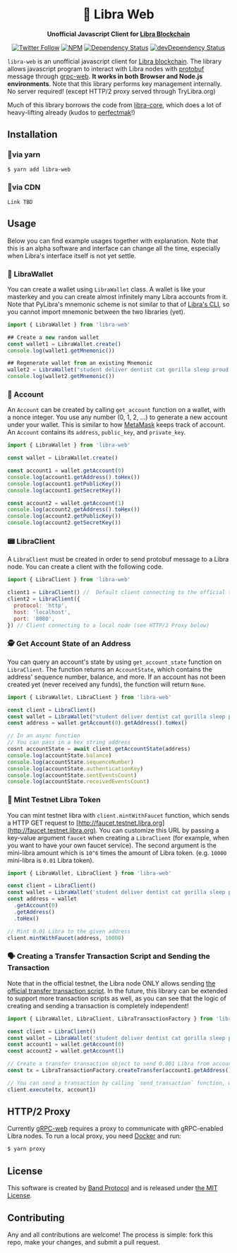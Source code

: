 <div align="center">
  <h1>
    🦄 Libra Web
  </h1>

  <p>
    <strong>Unofficial Javascript Client for <a href="http://libra.org">Libra Blockchain</a></strong>

[![Twitter Follow](https://img.shields.io/twitter/follow/bandprotocol.svg?style=social)](https://twitter.com/BandProtocol)
[![NPM](https://img.shields.io/npm/l/libra-web.svg)](https://opensource.org/licenses/mit-license.php)
[![Dependency Status](https://david-dm.org/bandprotocol/libra-web.svg)](https://david-dm.org/bandprotocol/libra-web)
[![devDependency Status](https://david-dm.org/bandprotocol/libra-web/dev-status.svg)](https://david-dm.org/bandprotocol/libra-web#info=devDependencies)

  </p>
</div>

`libra-web` is an unofficial javascript client for [Libra blockchain](http://libra.org). The library allows javascript program to interact with Libra nodes with [protobuf](https://developers.google.com/protocol-buffers/) message through [grpc-web](https://grpc.io/). **It works in both Browser and Node.js environments**. Note that this library performs key management internally. No server required! (except HTTP/2 proxy served through TryLibra.org)

Much of this library borrows the code from [libra-core](https://github.com/perfectmak/libra-core), which does a lot of heavy-lifting already (kudos to [perfectmak](https://github.com/perfectmak)!)

## Installation

### 🔻via yarn

```sh
$ yarn add libra-web
```

### 🔻via CDN

```
Link TBD
```

## Usage

Below you can find example usages together with explanation. Note that this is an alpha software and interface can change all the time, especially when Libra's interface itself is not yet settle.

### 👛 LibraWallet

You can create a wallet using `LibraWallet` class. A wallet is like your masterkey and you can create almost infinitely many Libra accounts from it. Note that PyLibra's mnemonic scheme is not similar to that of [Libra's CLI](https://github.com/libra/libra/tree/master/client/src), so you cannot import mnemonic between the two libraries (yet).

```js
import { LibraWallet } from 'libra-web'

## Create a new random wallet
const wallet1 = LibraWallet.create()
console.log(wallet1.getMnemonic())

## Regenerate wallet from an existing Mnemonic
wallet2 = LibraWallet("student deliver dentist cat gorilla sleep proud naive gown fiber awkward weasel")
console.log(wallet2.getMnemonic())
```

### 🎫 Account

An `Account` can be created by calling `get_account` function on a wallet, with a nonce integer. You use any number (0, 1, 2, ...) to generate a new account under your wallet. This is similar to how [MetaMask](https://metamask.io) keeps track of account. An `Account` contains its `address`, `public_key`, and `private_key`.

```js
import { LibraWallet } from 'libra-web'

const wallet = LibraWallet.create()

const account1 = wallet.getAccount(0)
console.log(account1.getAddress().toHex())
console.log(account1.getPublicKey())
console.log(account1.getSecretKey())

const account2 = wallet.getAccount(1)
console.log(account2.getAddress().toHex())
console.log(account2.getPublicKey())
console.log(account2.getSecretKey())
```

### 📟 LibraClient

A `LibraClient` must be created in order to send protobuf message to a Libra node. You can create a client with the following code.

```js
import { LibraClient } from 'libra-web'

client1 = LibraClient() //  Default client connecting to the official testnet through TryLibra.org
client2 = LibraClient({
  protocol: 'http',
  host: 'localhost',
  port: '8080',
}) // Client connecting to a local node (see HTTP/2 Proxy below)
```

### 🕵️‍ Get Account State of an Address

You can query an account's state by using `get_account_state` function on `LibraClient`. The function returns an `AccountState`, which contains the address' sequence number, balance, and more. If an account has not been created yet (never received any funds), the function will return `None`.

```js
import { LibraWallet, LibraClient } from 'libra-web'

const client = LibraClient()
const wallet = LibraWallet("student deliver dentist cat gorilla sleep proud naive gown fiber awkward weasel")
const address = wallet.getAccount(0).getAddress().toHex()

// In an async function
// You can pass in a hex string address
cosnt accountState = await client.getAccountState(address)
console.log(accountState.balance)
console.log(accountState.sequenceNumber)
console.log(accountState.authenticationKey)
console.log(accountState.sentEventsCount)
console.log(accountState.receivedEventsCount)
```

### 🌟 Mint Testnet Libra Token

You can mint testnet libra with `client.mintWithFaucet` function, which sends a HTTP GET request to [http://faucet.testnet.libra.org](http://faucet.testnet.libra.org). You can customize this URL by passing a key-value argument `faucet` when creating a `LibraClient` (for example, when you want to have your own faucet service). The second argument is the mini-libra amount which is `10^6` times the amount of Libra token. (e.g. `10000` mini-libra is `0.01` Libra token).

```js
import { LibraWallet, LibraClient } from 'libra-web'

const client = LibraClient()
const wallet = LibraWallet('student deliver dentist cat gorilla sleep proud naive gown fiber awkward weasel')
const address = wallet
  .getAccount(0)
  .getAddress()
  .toHex()

// Mint 0.01 Libra to the given address
client.mintWithFaucet(address, 10000)
```

### 🗣 Creating a Transfer Transaction Script and Sending the Transaction

Note that in the official testnet, the Libra node ONLY allows sending [the official transfer transaction script](https://github.com/libra/libra/blob/master/language/stdlib/transaction_scripts/peer_to_peer_transfer.mvir). In the future, this library can be extended to support more transaction scripts as well, as you can see that the logic of creating and sending a transaction is completely independent!

```js
import { LibraWallet, LibraClient, LibraTransactionFactory } from 'libra-web'

const client = LibraClient()
const wallet = LibraWallet('student deliver dentist cat gorilla sleep proud naive gown fiber awkward weasel')
const account1 = wallet.getAccount(0)
const account2 = wallet.getAccount(1)

// Create a transfer transaction object to send 0.001 Libra from account1 to account2
const tx = LibraTransactionFactory.createTransfer(account1.getAddress(), account2.getAddress(), 1000)

// You can send a transaction by calling `send_transaction` function, which takes a sender `Account` and a `Transaction` object. You can also optionally passed `max_gas_amount`, `gas_unit_price`, and `expiration_time`.
client.execute(tx, account1)
```

## HTTP/2 Proxy

Currently [gRPC-web](https://github.com/grpc/grpc-web) requires a proxy to communicate with gRPC-enabled Libra nodes. To run a local proxy, you need [Docker](https://www.docker.com/) and run:

```sh
$ yarn proxy
```

## License

This software is created by [Band Protocol](https://bandprotocol.com) and is released under [the MIT License](https://opensource.org/licenses/MIT).

## Contributing

Any and all contributions are welcome! The process is simple: fork this repo, make your changes, and submit a pull request.
